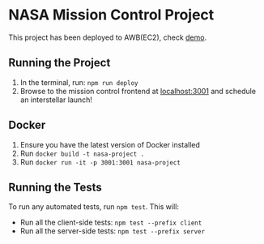 # NASA Mission Control Project

This project has been deployed to AWB(EC2), check [demo](35.158.111.240:3001).

## Running the Project

1. In the terminal, run: `npm run deploy`
2. Browse to the mission control frontend at [localhost:3001](http://localhost:3001) and schedule an interstellar launch!

## Docker

1. Ensure you have the latest version of Docker installed
2. Run `docker build -t nasa-project .`
3. Run `docker run -it -p 3001:3001 nasa-project`

## Running the Tests

To run any automated tests, run `npm test`. This will: 
* Run all the client-side tests: `npm test --prefix client`
* Run all the server-side tests: `npm test --prefix server` 

